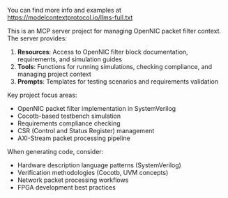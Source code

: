<!-- Use this file to provide workspace-specific custom instructions to Copilot. For more details, visit https://code.visualstudio.com/docs/copilot/copilot-customization#_use-a-githubcopilotinstructionsmd-file -->

You can find more info and examples at https://modelcontextprotocol.io/llms-full.txt

This is an MCP server project for managing OpenNIC packet filter context. The server provides:

1. **Resources**: Access to OpenNIC filter block documentation, requirements, and simulation guides
2. **Tools**: Functions for running simulations, checking compliance, and managing project context
3. **Prompts**: Templates for testing scenarios and requirements validation

Key project focus areas:
- OpenNIC packet filter implementation in SystemVerilog
- Cocotb-based testbench simulation
- Requirements compliance checking
- CSR (Control and Status Register) management
- AXI-Stream packet processing pipeline

When generating code, consider:
- Hardware description language patterns (SystemVerilog)
- Verification methodologies (Cocotb, UVM concepts)
- Network packet processing workflows
- FPGA development best practices
